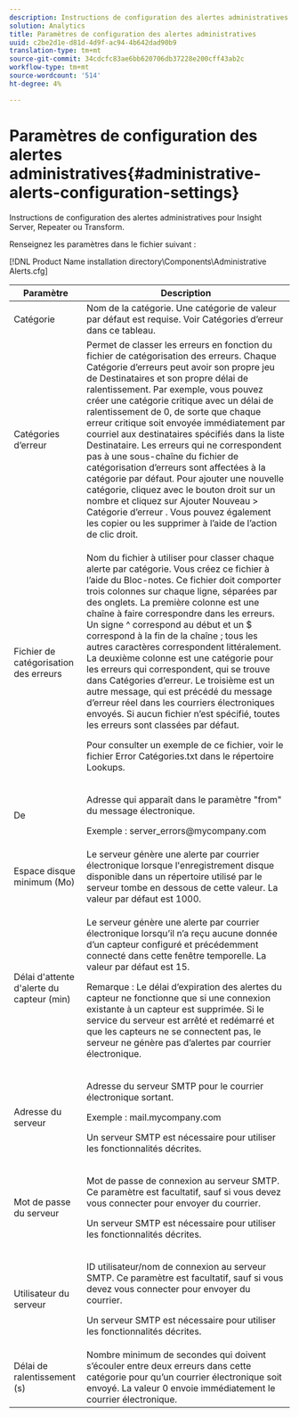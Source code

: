 ```yaml
---
description: Instructions de configuration des alertes administratives pour Insight Server, Repeater ou Transform.
solution: Analytics
title: Paramètres de configuration des alertes administratives
uuid: c2be2d1e-d81d-4d9f-ac94-4b642dad90b9
translation-type: tm+mt
source-git-commit: 34cdcfc83ae6bb620706db37228e200cff43ab2c
workflow-type: tm+mt
source-wordcount: '514'
ht-degree: 4%

---
```



# Paramètres de configuration des alertes administratives{#administrative-alerts-configuration-settings}

Instructions de configuration des alertes administratives pour Insight Server, Repeater ou Transform.

Renseignez les paramètres dans le fichier suivant :

[!DNL Product Name installation directory\Components\Administrative Alerts.cfg]

<table id="table_5A2298906D5F4215B8FAC42CACBC0002"> 
 <thead> 
  <tr> 
   <th colname="col1" class="entry"> Paramètre </th> 
   <th colname="col2" class="entry"> Description </th> 
  </tr> 
 </thead>
 <tbody> 
  <tr> 
   <td colname="col1"> Catégorie </td> 
   <td colname="col2"> Nom de la catégorie. Une catégorie de valeur par défaut est requise. Voir Catégories d’erreur dans ce tableau. </td> 
  </tr> 
  <tr> 
   <td colname="col1"> Catégories d’erreur </td> 
   <td colname="col2"> Permet de classer les erreurs en fonction du fichier de catégorisation des erreurs. Chaque Catégorie d’erreurs peut avoir son propre jeu de Destinataires et son propre délai de ralentissement. Par exemple, vous pouvez créer une catégorie critique avec un délai de ralentissement de 0, de sorte que chaque erreur critique soit envoyée immédiatement par courriel aux destinataires spécifiés dans la liste Destinataire. Les erreurs qui ne correspondent pas à une sous-chaîne du fichier de catégorisation d’erreurs sont affectées à la catégorie par défaut. Pour ajouter une nouvelle catégorie, cliquez avec le bouton droit sur un nombre et cliquez sur <span class="uicontrol"> Ajouter Nouveau </span> &gt; <span class="uicontrol"> Catégorie d’erreur </span>. Vous pouvez également les copier ou les supprimer à l’aide de l’action de clic droit. </td> 
  </tr> 
  <tr> 
   <td colname="col1"> Fichier de catégorisation des erreurs </td> 
   <td colname="col2"> <p>Nom du fichier à utiliser pour classer chaque alerte par catégorie. Vous créez ce fichier à l’aide du Bloc-notes. Ce fichier doit comporter trois colonnes sur chaque ligne, séparées par des onglets. La première colonne est une chaîne à faire correspondre dans les erreurs. Un signe ^ correspond au début et un $ correspond à la fin de la chaîne ; tous les autres caractères correspondent littéralement. La deuxième colonne est une catégorie pour les erreurs qui correspondent, qui se trouve dans Catégories d’erreur. Le troisième est un autre message, qui est précédé du message d’erreur réel dans les courriers électroniques envoyés. Si aucun fichier n’est spécifié, toutes les erreurs sont classées par défaut. </p> <p>Pour consulter un exemple de ce fichier, voir le fichier <span class="filepath"> Error Catégories.txt </span> dans le répertoire Lookups. </p> </td> 
  </tr> 
  <tr> 
   <td colname="col1"> De </td> 
   <td colname="col2"> <p>Adresse qui apparaît dans le paramètre "from" du message électronique. </p> <p>Exemple : <span class="filepath"> server_errors@mycompany.com </span></p> </td> 
  </tr> 
  <tr> 
   <td colname="col1"> Espace disque minimum (Mo) </td> 
   <td colname="col2"> Le serveur génère une alerte par courrier électronique lorsque l'enregistrement disque disponible dans un répertoire utilisé par le serveur tombe en dessous de cette valeur. La valeur par défaut est 1000. </td> 
  </tr> 
  <tr> 
   <td colname="col1"> Délai d'attente d'alerte du capteur (min) </td> 
   <td colname="col2"> <p>Le serveur génère une alerte par courrier électronique lorsqu’il n’a reçu aucune donnée d’un <span class="wintitle"> capteur configuré et précédemment connecté </span> dans cette fenêtre temporelle. La valeur par défaut est 15. </p> <p> <p>Remarque :  <span class="wintitle"> Le délai d’expiration des alertes du capteur </span> ne fonctionne que si une connexion existante à un <span class="wintitle"> capteur </span> est supprimée. Si le service du serveur est arrêté et redémarré et que les <span class="wintitle"> capteurs ne </span> se connectent pas, le serveur ne génère pas d’alertes par courrier électronique. </p> </p> </td> 
  </tr> 
  <tr> 
   <td colname="col1"> Adresse du serveur </td> 
   <td colname="col2"> <p>Adresse du serveur SMTP pour le courrier électronique sortant. </p> <p>Exemple : <span class="filepath"> mail.mycompany.com </span></p> <p>Un serveur SMTP est nécessaire pour utiliser les fonctionnalités décrites. </p> </td> 
  </tr> 
  <tr> 
   <td colname="col1"> Mot de passe du serveur </td> 
   <td colname="col2"> <p>Mot de passe de connexion au serveur SMTP. Ce paramètre est facultatif, sauf si vous devez vous connecter pour envoyer du courrier. </p> <p>Un serveur SMTP est nécessaire pour utiliser les fonctionnalités décrites. </p> </td> 
  </tr> 
  <tr> 
   <td colname="col1"> Utilisateur du serveur </td> 
   <td colname="col2"> <p>ID utilisateur/nom de connexion au serveur SMTP. Ce paramètre est facultatif, sauf si vous devez vous connecter pour envoyer du courrier. </p> <p>Un serveur SMTP est nécessaire pour utiliser les fonctionnalités décrites. </p> </td> 
  </tr> 
  <tr> 
   <td colname="col1"> Délai de ralentissement (s) </td> 
   <td colname="col2"> Nombre minimum de secondes qui doivent s’écouler entre deux erreurs dans cette catégorie pour qu’un courrier électronique soit envoyé. La valeur 0 envoie immédiatement le courrier électronique. </td> 
  </tr> 
 </tbody> 
</table>

